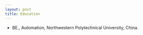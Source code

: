 ```yaml
---
layout: post
title: Education
---
```


<ul>
<li><t1><span>BE., Automation, Northwestern Polytechnical University, China.</span></t1></li>
</ul>
